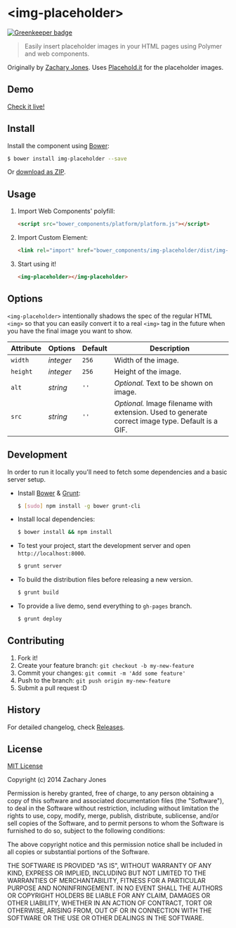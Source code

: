 # &lt;img-placeholder&gt;

[![Greenkeeper badge](https://badges.greenkeeper.io/zacharytamas/img-placeholder.svg)](https://greenkeeper.io/)

> Easily insert placeholder images in your HTML pages using Polymer and web components.

Originally by [Zachary Jones](http://github.com/zacharytamas). Uses [Placehold.it](http://placehold.it/) for the placeholder images.

## Demo

[Check it live!](http://zacharytamas.github.io/img-placeholder)

## Install

Install the component using [Bower](http://bower.io/):

```sh
$ bower install img-placeholder --save
```

Or [download as ZIP](https://github.com/zacharytamas/img-placeholder/archive/master.zip).

## Usage

1. Import Web Components' polyfill:

    ```html
    <script src="bower_components/platform/platform.js"></script>
    ```

2. Import Custom Element:

    ```html
    <link rel="import" href="bower_components/img-placeholder/dist/img-placeholder.html">
    ```

3. Start using it!

    ```html
    <img-placeholder></img-placeholder>
    ```

## Options

`<img-placeholder>` intentionally shadows the spec of the regular HTML `<img>` so that you can easily convert it to a real `<img>` tag in the future when you have the final image you want to show.

Attribute     | Options     | Default      | Description
---           | ---         | ---          | ---
`width`       | *integer*   | `256`        | Width of the image.
`height`      | *integer*   | `256`        | Height of the image.
`alt`         | *string*    | `''`         | *Optional.* Text to be shown on image.
`src`         | *string*    | `''`         | *Optional.* Image filename with extension. Used to generate correct image type. Default is a GIF.

## Development

In order to run it locally you'll need to fetch some dependencies and a basic server setup.

* Install [Bower](http://bower.io/) & [Grunt](http://gruntjs.com/):

    ```sh
    $ [sudo] npm install -g bower grunt-cli
    ```

* Install local dependencies:

    ```sh
    $ bower install && npm install
    ```

* To test your project, start the development server and open `http://localhost:8000`.

    ```sh
    $ grunt server
    ```

* To build the distribution files before releasing a new version.

    ```sh
    $ grunt build
    ```

* To provide a live demo, send everything to `gh-pages` branch.

    ```sh
    $ grunt deploy
    ```

## Contributing

1. Fork it!
2. Create your feature branch: `git checkout -b my-new-feature`
3. Commit your changes: `git commit -m 'Add some feature'`
4. Push to the branch: `git push origin my-new-feature`
5. Submit a pull request :D

## History

For detailed changelog, check [Releases](https://github.com/zacharytamas/img-placeholder/releases).

## License

[MIT License](http://opensource.org/licenses/MIT)

Copyright (c) 2014 Zachary Jones

Permission is hereby granted, free of charge, to any person obtaining a copy of this software and associated documentation files (the "Software"), to deal in the Software without restriction, including without limitation the rights to use, copy, modify, merge, publish, distribute, sublicense, and/or sell copies of the Software, and to permit persons to whom the Software is furnished to do so, subject to the following conditions:

The above copyright notice and this permission notice shall be included in all copies or substantial portions of the Software.

THE SOFTWARE IS PROVIDED "AS IS", WITHOUT WARRANTY OF ANY KIND, EXPRESS OR IMPLIED, INCLUDING BUT NOT LIMITED TO THE WARRANTIES OF MERCHANTABILITY, FITNESS FOR A PARTICULAR PURPOSE AND NONINFRINGEMENT. IN NO EVENT SHALL THE AUTHORS OR COPYRIGHT HOLDERS BE LIABLE FOR ANY CLAIM, DAMAGES OR OTHER LIABILITY, WHETHER IN AN ACTION OF CONTRACT, TORT OR OTHERWISE, ARISING FROM, OUT OF OR IN CONNECTION WITH THE SOFTWARE OR THE USE OR OTHER DEALINGS IN THE SOFTWARE.
